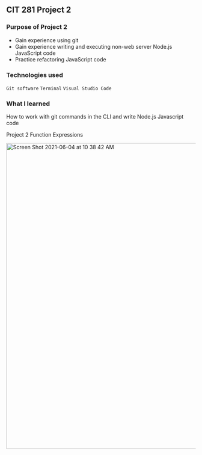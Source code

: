 ## CIT 281 Project 2

### Purpose of Project 2
* Gain experience using git 
* Gain experience writing and executing non-web server Node.js JavaScript code
* Practice refactoring JavaScript code


### Technologies used
`Git software`
`Terminal`
`Visual Studio Code`


### What I learned
How to work with git commands in the CLI and write Node.js Javascript code


Project 2 Function Expressions 

<img width="813" alt="Screen Shot 2021-06-04 at 10 38 42 AM" src="https://user-images.githubusercontent.com/84147507/120842100-1f9e6900-c521-11eb-8e94-8b00b52c27c8.png">
